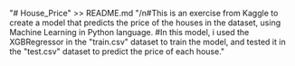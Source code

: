 "# House_Price" >> README.md
"/n#This is an exercise from Kaggle to create a model that predicts the price of the houses in the dataset, using Machine Learning in Python language.
#In this model, i used the XGBRegressor in the "train.csv" dataset to train the model, and tested it in the "test.csv" dataset to predict the price of each house."
